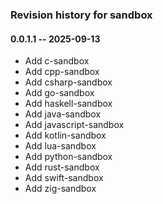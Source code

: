 ### Revision history for sandbox

#### 0.0.1.1 -- 2025-09-13
* Add c-sandbox
* Add cpp-sandbox
* Add csharp-sandbox
* Add go-sandbox
* Add haskell-sandbox
* Add java-sandbox
* Add javascript-sandbox
* Add kotlin-sandbox
* Add lua-sandbox
* Add python-sandbox
* Add rust-sandbox
* Add swift-sandbox
* Add zig-sandbox
